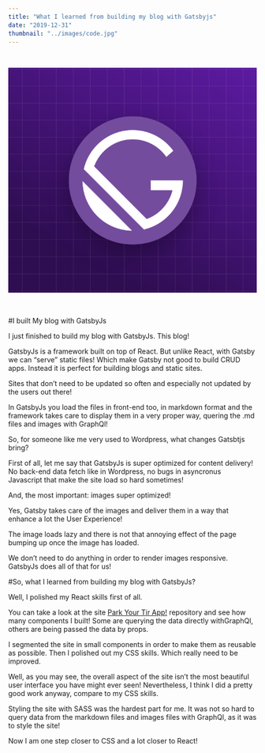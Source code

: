 ```yaml
---
title: "What I learned from building my blog with Gatsbyjs"
date: "2019-12-31"
thumbnail: "../images/code.jpg"
---
```


</br>

![Gatsby](../images/gatsby.png)

</br>

#I built My blog with GatsbyJs

I just finished to build my blog with GatsbyJs. This blog!

GatsbyJs is a framework built on top of React. But unlike React, with Gatsby we can “serve” static files! Which make Gatsby not good to build CRUD apps. Instead it is perfect for building blogs and static sites.

Sites that don’t need to be updated so often and especially not updated by the users out there!

In GatsbyJs you load the files in front-end too, in markdown format and the framework takes care to display them in a very proper way, quering the .md files and images with GraphQl!

So, for someone like me very used to Wordpress, what changes Gatsbtjs bring?

First of all, let me say that GatsbyJs is super optimized for content delivery!
No back-end data fetch like in Wordpress, no bugs in asyncronus Javascript that make the site load so hard sometimes!

And, the most important: images super optimized!

Yes, Gatsby takes care of the images and deliver them in a way that enhance a lot the User Experience!

The image loads lazy and there is not that annoying effect of the page bumping up once the image has loaded.

We don’t need to do anything in order to render images responsive. GatsbyJs does all of that for us!

#So, what I learned from building my blog with GatsbyJs?

Well, I polished my React skills first of all.

You can take a look at the site <a href="https://github.com/bogadrian/gatsby-final" target="_blank">Park Your Tir App!</a> repository and see how many components I built! Some are querying the data directly withGraphQl, others are being passed the data by props.

I segmented the site in small components in order to make them as reusable as possible.
Then I polished out my CSS skills. Which really need to be improved.

Well, as you may see, the overall aspect of the site isn’t the most beautiful user interface you have might ever seen!
Nevertheless, I think I did a pretty good work anyway, compare to my CSS skills.

Styling the site with SASS was the hardest part for me. It was not so hard to query data from the markdown files and images files with GraphQl, as it was to style the site!

Now I am one step closer to CSS and a lot closer to React!
